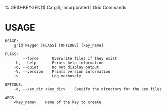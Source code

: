 % GRID-KEYGEN(1) Cargill, Incorporated | Grid Commands
<!--
  Copyright 2018-2021 Cargill Incorporated
  Licensed under Creative Commons Attribution 4.0 International License
  https://creativecommons.org/licenses/by/4.0/
-->

USAGE
====

```
USAGE:
    grid keygen [FLAGS] [OPTIONS] [key_name]

FLAGS:
        --force      Overwrite files if they exist
    -h, --help       Prints help information
    -q, --quiet      Do not display output
    -V, --version    Prints version information
    -v               Log verbosely

OPTIONS:
    -d, --key_dir <key_dir>    Specify the directory for the key files

ARGS:
    <key_name>    Name of the key to create
```
